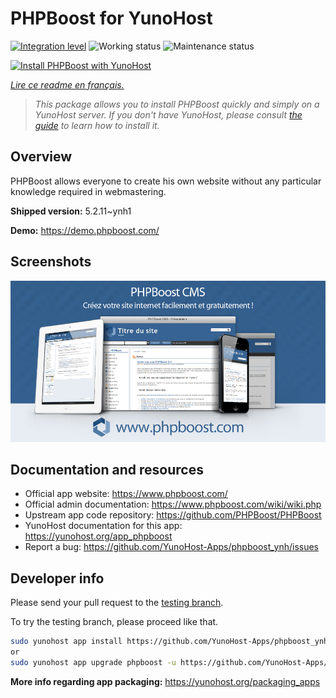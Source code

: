 <!--
N.B.: This README was automatically generated by https://github.com/YunoHost/apps/tree/master/tools/README-generator
It shall NOT be edited by hand.
-->

# PHPBoost for YunoHost

[![Integration level](https://dash.yunohost.org/integration/phpboost.svg)](https://dash.yunohost.org/appci/app/phpboost) ![Working status](https://ci-apps.yunohost.org/ci/badges/phpboost.status.svg) ![Maintenance status](https://ci-apps.yunohost.org/ci/badges/phpboost.maintain.svg)

[![Install PHPBoost with YunoHost](https://install-app.yunohost.org/install-with-yunohost.svg)](https://install-app.yunohost.org/?app=phpboost)

*[Lire ce readme en français.](./README_fr.md)*

> *This package allows you to install PHPBoost quickly and simply on a YunoHost server.
If you don't have YunoHost, please consult [the guide](https://yunohost.org/#/install) to learn how to install it.*

## Overview

PHPBoost allows everyone to create his own website without any particular knowledge required in webmastering.

**Shipped version:** 5.2.11~ynh1

**Demo:** https://demo.phpboost.com/

## Screenshots

![Screenshot of PHPBoost](./doc/screenshots/screenshot.png)

## Documentation and resources

* Official app website: <https://www.phpboost.com/>
* Official admin documentation: <https://www.phpboost.com/wiki/wiki.php>
* Upstream app code repository: <https://github.com/PHPBoost/PHPBoost>
* YunoHost documentation for this app: <https://yunohost.org/app_phpboost>
* Report a bug: <https://github.com/YunoHost-Apps/phpboost_ynh/issues>

## Developer info

Please send your pull request to the [testing branch](https://github.com/YunoHost-Apps/phpboost_ynh/tree/testing).

To try the testing branch, please proceed like that.

``` bash
sudo yunohost app install https://github.com/YunoHost-Apps/phpboost_ynh/tree/testing --debug
or
sudo yunohost app upgrade phpboost -u https://github.com/YunoHost-Apps/phpboost_ynh/tree/testing --debug
```

**More info regarding app packaging:** <https://yunohost.org/packaging_apps>

